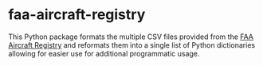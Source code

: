 # faa-aircraft-registry
This Python package formats the multiple CSV files provided from the [FAA Aircraft Registry](https://www.faa.gov/licenses_certificates/aircraft_certification/aircraft_registry/releasable_aircraft_download/) and reformats them into a single list of Python dictionaries allowing for easier use for additional programmatic usage.

